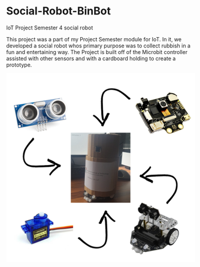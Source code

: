 # Social-Robot-BinBot
IoT Project Semester 4 social robot

This project was a part of my Project Semester module for IoT. In it, we developed a social robot whos 
primary purpose was to collect rubbish in a fun and entertaining way. The Project is built off of the 
Microbit controller assisted with other sensors and with a cardboard holding to create a prototype.

![alt text](https://github.com/MarkDavidBates/Social-Robot-BinBot/blob/main/images/binBot_Image1.jpeg)
